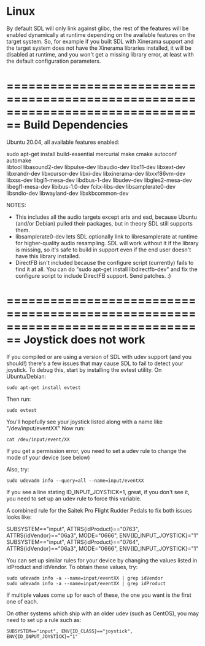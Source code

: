 Linux
================================================================================

By default SDL will only link against glibc, the rest of the features will be enabled dynamically at runtime depending
on the available features on the target system. So, for example if you built SDL with Xinerama support and the target
system does not have the Xinerama libraries installed, it will be disabled at runtime, and you won't get a missing
library error, at least with the default configuration parameters.

================================================================================ Build Dependencies
================================================================================

Ubuntu 20.04, all available features enabled:

sudo apt-get install build-essential mercurial make cmake autoconf automake \
libtool libasound2-dev libpulse-dev libaudio-dev libx11-dev libxext-dev \
libxrandr-dev libxcursor-dev libxi-dev libxinerama-dev libxxf86vm-dev \
libxss-dev libgl1-mesa-dev libdbus-1-dev libudev-dev libgles2-mesa-dev \
libegl1-mesa-dev libibus-1.0-dev fcitx-libs-dev libsamplerate0-dev \
libsndio-dev libwayland-dev libxkbcommon-dev

NOTES:

- This includes all the audio targets except arts and esd, because Ubuntu
  (and/or Debian) pulled their packages, but in theory SDL still supports them.
- libsamplerate0-dev lets SDL optionally link to libresamplerate at runtime for higher-quality audio resampling. SDL
  will work without it if the library is missing, so it's safe to build in support even if the end user doesn't have
  this library installed.
- DirectFB isn't included because the configure script (currently) fails to find it at all. You can do "sudo apt-get
  install libdirectfb-dev" and fix the configure script to include DirectFB support. Send patches.  :)

================================================================================ Joystick does not work
================================================================================

If you compiled or are using a version of SDL with udev support (and you should!)
there's a few issues that may cause SDL to fail to detect your joystick. To debug this, start by installing the evtest
utility. On Ubuntu/Debian:

    sudo apt-get install evtest

Then run:

    sudo evtest

You'll hopefully see your joystick listed along with a name like "/dev/input/eventXX"
Now run:

    cat /dev/input/event/XX

If you get a permission error, you need to set a udev rule to change the mode of your device (see below)

Also, try:

    sudo udevadm info --query=all --name=input/eventXX

If you see a line stating ID_INPUT_JOYSTICK=1, great, if you don't see it, you need to set up an udev rule to force this
variable.

A combined rule for the Saitek Pro Flight Rudder Pedals to fix both issues looks like:

SUBSYSTEM=="input", ATTRS{idProduct}=="0763", ATTRS{idVendor}=="06a3", MODE="0666", ENV{ID_INPUT_JOYSTICK}="1"
SUBSYSTEM=="input", ATTRS{idProduct}=="0764", ATTRS{idVendor}=="06a3", MODE="0666", ENV{ID_INPUT_JOYSTICK}="1"

You can set up similar rules for your device by changing the values listed in idProduct and idVendor. To obtain these
values, try:

    sudo udevadm info -a --name=input/eventXX | grep idVendor
    sudo udevadm info -a --name=input/eventXX | grep idProduct

If multiple values come up for each of these, the one you want is the first one of each.

On other systems which ship with an older udev (such as CentOS), you may need to set up a rule such as:

    SUBSYSTEM=="input", ENV{ID_CLASS}=="joystick", ENV{ID_INPUT_JOYSTICK}="1"

